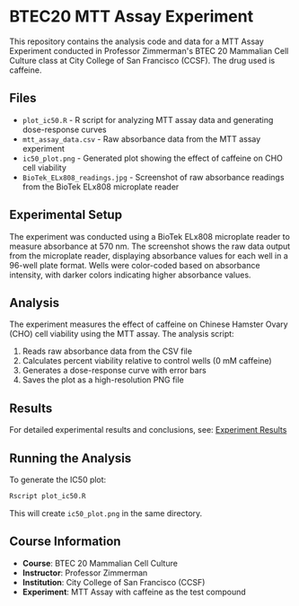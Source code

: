 # BTEC20 MTT Assay Experiment

This repository contains the analysis code and data for a MTT Assay Experiment conducted in Professor Zimmerman's BTEC 20 Mammalian Cell Culture class at City College of San Francisco (CCSF). The drug used is caffeine.

## Files

- `plot_ic50.R` - R script for analyzing MTT assay data and generating dose-response curves
- `mtt_assay_data.csv` - Raw absorbance data from the MTT assay experiment
- `ic50_plot.png` - Generated plot showing the effect of caffeine on CHO cell viability
- `BioTek_ELx808_readings.jpg` - Screenshot of raw absorbance readings from the BioTek ELx808 microplate reader

## Experimental Setup

The experiment was conducted using a BioTek ELx808 microplate reader to measure absorbance at 570 nm. The screenshot shows the raw data output from the microplate reader, displaying absorbance values for each well in a 96-well plate format. Wells were color-coded based on absorbance intensity, with darker colors indicating higher absorbance values.

## Analysis

The experiment measures the effect of caffeine on Chinese Hamster Ovary (CHO) cell viability using the MTT assay. The analysis script:

1. Reads raw absorbance data from the CSV file
2. Calculates percent viability relative to control wells (0 mM caffeine)
3. Generates a dose-response curve with error bars
4. Saves the plot as a high-resolution PNG file

## Results

For detailed experimental results and conclusions, see: [Experiment Results](https://1drv.ms/w/c/b389d1ea39d50b0e/EYCKZsYGKlhHrx7hYthsB-ABN8g6eBjNbrWHi1oT9YuNvQ?e=SyyvFT)

## Running the Analysis

To generate the IC50 plot:

```bash
Rscript plot_ic50.R
```

This will create `ic50_plot.png` in the same directory.

## Course Information

- **Course**: BTEC 20 Mammalian Cell Culture
- **Instructor**: Professor Zimmerman
- **Institution**: City College of San Francisco (CCSF)
- **Experiment**: MTT Assay with caffeine as the test compound

